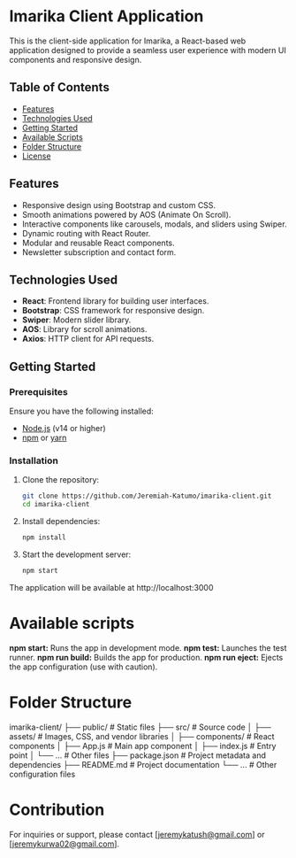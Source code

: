 # Imarika Client Application

This is the client-side application for Imarika, a React-based web application designed to provide a seamless user experience with modern UI components and responsive design.

## Table of Contents

- [Features](#features)
- [Technologies Used](#technologies-used)
- [Getting Started](#getting-started)
- [Available Scripts](#available-scripts)
- [Folder Structure](#folder-structure)
- [License](#license)

## Features

- Responsive design using Bootstrap and custom CSS.
- Smooth animations powered by AOS (Animate On Scroll).
- Interactive components like carousels, modals, and sliders using Swiper.
- Dynamic routing with React Router.
- Modular and reusable React components.
- Newsletter subscription and contact form.

## Technologies Used

- **React**: Frontend library for building user interfaces.
- **Bootstrap**: CSS framework for responsive design.
- **Swiper**: Modern slider library.
- **AOS**: Library for scroll animations.
- **Axios**: HTTP client for API requests.

## Getting Started

### Prerequisites

Ensure you have the following installed:

- [Node.js](https://nodejs.org/) (v14 or higher)
- [npm](https://www.npmjs.com/) or [yarn](https://yarnpkg.com/)

### Installation

1. Clone the repository:

   ```bash
   git clone https://github.com/Jeremiah-Katumo/imarika-client.git
   cd imarika-client

2. Install dependencies:
   
   ```bash
   npm install

3. Start the development server:

   ```bash
   npm start

The application will be available at http://localhost:3000

# Available scripts

**npm start:** Runs the app in development mode.
**npm test:** Launches the test runner.
**npm run build:** Builds the app for production.
**npm run eject:** Ejects the app configuration (use with caution).

# Folder Structure

imarika-client/
├── public/                 # Static files
├── src/                    # Source code
│   ├── assets/             # Images, CSS, and vendor libraries
│   ├── components/         # React components
│   ├── App.js              # Main app component
│   ├── index.js            # Entry point
│   └── ...                 # Other files
├── package.json            # Project metadata and dependencies
├── README.md               # Project documentation
└── ...                     # Other configuration files

# Contribution

For inquiries or support, please contact [jeremykatush@gmail.com] or [jeremykurwa02@gmail.com].